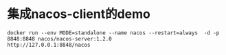 # 集成nacos-client的demo
```
docker run --env MODE=standalone --name nacos --restart=always  -d -p 8848:8848 nacos/nacos-server:1.2.0
http://127.0.0.1:8848/nacos
```